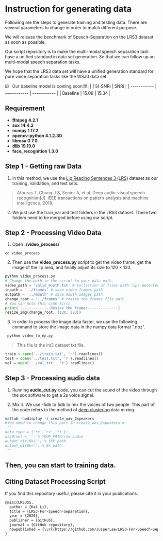 # Instruction for generating data

Following are the steps to generate training and testing data.  There are several parameters to change in order to match different purpose. 

We will release the benchmark of Speech-Separation on the LRS3 dataset as soon as possible.

Our script repository is to make the multi-modal speech separation task have a unified standard in data set generation. So that we can follow up on multi-modal speech separation tasks.

We hope that the LRS3 data set will have a unified generation standard for pure voice separation tasks like the WSJ0 data set.

:ballot_box_with_check: &nbsp;&nbsp;Our baseline model is coming soon!!!!!
|   | SI-SNRi  | SNRi  |
| ------------ | ------------ | ------------ |
|  Baseline | 15.08  |  15.34 |

## Requirement

- **ffmpeg 4.2.1**
- **sox 14.4.2**
- **numpy 1.17.2**
- **opencv-python 4.1.2.30**
- **librosa 0.7.0**
- **dlib 19.19.0**
- **face_recognition 1.3.0**

## Step 1 - Getting raw Data

1. In this method, we use the [Lip Reading Sentences 3 (LRS)](http://www.robots.ox.ac.uk/~vgg/data/lip_reading/lrs3.html) dataset as our training, validation, and test sets.

> Afouras T, Chung J S, Senior A, et al. Deep audio-visual speech recognition[J]. IEEE transactions on pattern analysis and machine intelligence, 2018.
2. We just use the train_val and test folders in the LRS3 dataset. These two folders need to be merged before using our script.
## Step 2 - Processing Video Data

1.  Open **./video_process/** 

```shell
cd video_process
```
2.  Then use the **video_process.py** script to get the video frame, get the image of the lip area, and finally adjust its size to 120 × 120.

```python
python video_process.py
# Change the path in the script to your data path.
video_path = 'valid_mouth.txt' # Collection of files with lips detected
inpath = '../frames' # save video frames path
outpath = '../mouth' # save mouth images path
change_root = '../frames' # resize the frames file path
# You can note this code first.
print('--------------Resize the frames-------------')
resize_img(change_root, (120, 120))
```

3. In order to process the image data faster, we use the following command to store the image data in the numpy data format ".npz".

```python
 python video_to_np.py
```

> This file is the lrs3 dataset txt file.

```python
train = open('../train.txt', 'r').readlines()
test = open('../test.txt', 'r').readlines()
val = open('../val.txt', 'r').readlines()
```

## Step 3 - Processing audio data

1. Running **audio_cut.py** code, you can cut the sound of the video through the sox software to get a 2s voice signal.

2. Mix it. We use -5db to 5db to mix the voices of two people. This part of the code refers to the method of [deep clustering](https://www.merl.com/demos/deep-clustering) data mixing.


```python
matlab -nodisplay -r create_wav_2speakers
#You need to change this part in create_wav_2speakers.m
'''
data_type = {'tr','cv','tt'};
wsj0root = ''; % YOUR_PATH/raw_audio
output_dir16k=''; % 16k path
output_dir8k=''; % 8k path
'''
```


## Then, you can start to training data.

## Citing Dataset Processing Script

If you find this repository useful, please cite it in your publications.

```latex
@misc{LRS3SS,
  author = {Kai Li},
  title = {LRS3-For-Speech-Separation},
  year = {2020},
  publisher = {GitHub},
  journal = {GitHub repository},
  howpublished = {\url{https://github.com/JusperLee/LRS3-For-Speech-Separation}},
}
```
